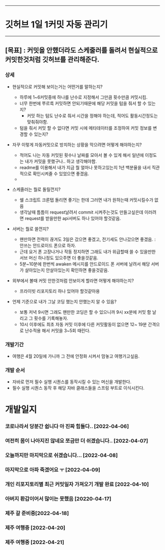 ***
# 깃허브 1일 1커밋 자동 관리기
***
## [목표] : 커밋을 안했더라도 스케줄러를 돌려서 현실적으로 커밋한것처럼 깃허브를 관리해준다.
### 상세
- 현실적으로 커밋해 보이는거는 어떤거를 말하는지?
  - 하루에 1~6커밋중에 하나를 난수로 지정해서 그만큼 횟수만큼 커밋시킴.
  - 너무 한번에 쭈르륵 커밋하면 안되기때문에 해당 커밋을 텀을 줘서 할 수 있는지?
    - 커밋 하는 텀도 난수로 줘서 시간을 정해야 하는데, 적어도 활동시간정도는 맞춰줘야함.
  - 텀을 줘서 커밋 할 수 없다면 커밋 시에 메타데이터를 조정하여 커밋 정보를 변경할 수 있는지?
  
- 자꾸 이렇게 자동커밋으로 방치하는 상황을 막으려면 어떻게 해야하는지?
  - 적어도 나는 자동 커밋된 횟수나 날짜를 모아서 볼 수 있게 해서 일년에 이정도는  내가 커밋을 못했구나.. 하고 생각해야함.
  - readme를 이용해서 내가 지금 뭘 얼마나 못하고있는지 1년 백분율을 내서 직관적으로 확인시켜줄 수 있었으면 좋겠음.
  - 
- 스케줄러는 뭘로 돌릴껀지?
  - 쉘 스크립트 크론텝 돌리면 좋기는 한데 그러면 내가 원하는때 커밋시킬수가 없음
  - 생각날때 틈틈이 request날려서 commit 시켜주는것도 만들고싶은데 이러려면 request를 받을만한 api서버도 하나 있어야 할것같음.
  
- 서버는 뭘로 쓸껀지?
  - 왠만하면 전력이 끊겨도 3일은 갔으면 좋겠고, 전기세도 안나갔으면 좋겠음. : 안쓰는 안드로이드 폰으로 하자.
  - 근데 요거 폰 고장나거나 작동 정지하면 그래도 내가 위급할때 쓸 수 있을만한 서브 머신 하나정도 있으주면 더 좋을것같음.
  - 5분~10분에 한번씩 awaken 메시지를 안드로이드 폰 서버에 날려서 해당 서버가 살아있는지 안살아있는지 확인하면 좋을것같음.
  
- 외부에서 볼때 커밋 안한것처럼 안보이게 할라면 어떻게 해야하는지?
  - 프라이빗 리포지토리 하나 있어야 할것같아용

- 언제 기준으로 내가 그날 코딩 했는지 안했는지 알 수 있음?
  - 보통 저녁 9시면 그래도 왠만한 코딩은 할 수 있으니까 9시 xx분에 커밋 함 날리고 그 횟수를 기록해놓자.
  - 10시 이후에도 최초 자동 커밋 이후에 다른 커밋활동이 없으면 12~ 19분 간격으로 난수적용 해서 커밋을 3~5회 때린다.

### 개발기간 
- 여행은 4월 20일에 가니까 그 전에 안정화 시켜서 맘놓고 여행가고싶음.



### 개발 순서

- 자바로 먼저 필수 실행 시퀀스를 동작시킬 수 있는 머신을 개발한다.
- 필수 실행 시퀀스 동작 후 해당 자바 클래스들을 스프링 부트로 이식시킨다.

# 개발일지
### 코로나라서 당분간 쉽니다 아 진짜 힘들다.. [2022-04-06] 
### 여전히 몸이 나아지진 않네요 쪼금만 더 쉬겠습니다.. [2022-04-07]
### 오늘까지만 마지막으로 쉬겠습니다... [2022-04-08]
### 마지막으로 아파 죽겠어요 ㅜ [2022-04-09]
### 개인 리포지토리별 최근 커밋일자 가져오기 개발 완료 [2022-04-10]
### 아버지 환갑이어서 많이는 못했음 [20220-04-17]
### 제주 갈 준비중[2022-04-18]
### 제주 여행중 [2022-04-20]
### 제주 여행중 [2022-04-21]



